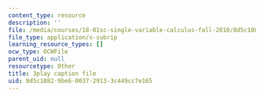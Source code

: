 ```yaml
---
content_type: resource
description: ''
file: /media/courses/18-01sc-single-variable-calculus-fall-2010/8d5c10829be6003729133c449cc7e165_W7sNkRpcydk.srt
file_type: application/x-subrip
learning_resource_types: []
ocw_type: OCWFile
parent_uid: null
resourcetype: Other
title: 3play caption file
uid: 8d5c1082-9be6-0037-2913-3c449cc7e165
---
```


